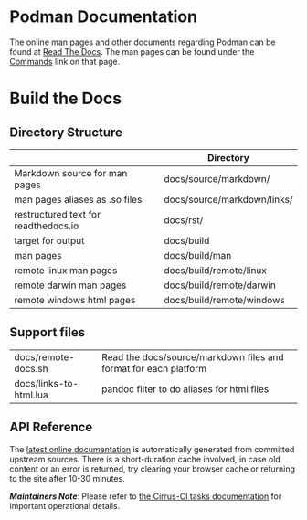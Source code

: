 # Podman Documentation

The online man pages and other documents regarding Podman can be found at
[Read The Docs](https://podman.readthedocs.io/en/latest/index.html).  The man pages
can be found under the [Commands](https://podman.readthedocs.io/en/latest/Commands.html)
link on that page.

# Build the Docs

## Directory Structure

|                                      | Directory                   |
| ------------------------------------ | --------------------------- |
| Markdown source for man pages        | docs/source/markdown/       |
| man pages aliases as .so files       | docs/source/markdown/links/ |
| restructured text for readthedocs.io | docs/rst/                   |
| target for output                    | docs/build                  |
| man pages                            | docs/build/man              |
| remote linux man pages               | docs/build/remote/linux     |
| remote darwin man pages              | docs/build/remote/darwin    |
| remote windows html pages            | docs/build/remote/windows   |

## Support files

| | |
| ------------------------------------ | --------------------------- |
| docs/remote-docs.sh | Read the docs/source/markdown files and format for each platform |
| docs/links-to-html.lua | pandoc filter to do aliases for html files |

## API Reference

The [latest online documentation](http://docs.podman.io/en/latest/_static/api.html) is
automatically generated from committed upstream sources.  There is a short-duration
cache involved, in case old content or an error is returned, try clearing your browser
cache or returning to the site after 10-30 minutes.

***Maintainers Note***: Please refer to [the Cirrus-CI tasks
documentation](../contrib/cirrus/README.md#docs-task) for
important operational details.
